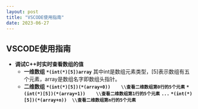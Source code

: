 ```yaml
---
layout: post
title: "VSCODE使用指南"
date: 2023-06-27
---
```


## VSCODE使用指南

* **调试C++时实时查看数组的值**
  * **一维数组**
  **`*(int(*)[5])array`**
  其中int是数组元素类型，[5]表示数组有五个元素，array是数组名字即数组头指针。&nbsp;
  * **二维数组**
  **`*(int(*)[5])(*(array+0))    \\查看二维数组第0行的5个元素`**
  **`*(int(*)[5])(*(array+1))    \\查看二维数组第1行的5个元素`**
  **`...`**
  **`*(int(*)[5])(*(array+n))  \\查看二维数组第n行的5个元素`**
